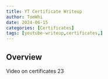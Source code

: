 ```yaml
---
title: YT Certificate Writeup
author: TomWhi
date: 2024-06-15
categories: [Certificates]
tags: [youtube-writeup,certificates,]
---
```


## Overview 

Video on certificates 23